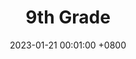 ---
title:          "9th Grade"
date:           2023-01-21 00:01:00 +0800
selected:       false

order: 4
cover: /assets/images/artwork/playlist_covers/ninth_grade.png
---
